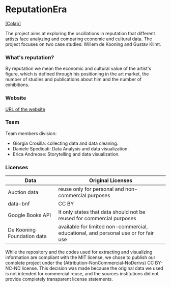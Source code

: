 # ReputationEra

[[Colab]](https://colab.research.google.com/drive/1-MPCgLDJX2v33E1s7qVi-tJ0PnBNG7PA?usp=sharing)

The project aims at exploring the oscillations in reputation that different artists face analyzing and comparing economic and cultural data. The project focuses on two case studies: Willem de Kooning and Gustav Klimt.

### What's reputation?
By reputation we mean the economic and cultural value of the artist's figure, which is defined through his positioning in the art market, the number of studies and publications about him and the number of exhibitions. 

 ### Website
<a href="https://giorgiacrosilla.github.io/reputationera/"> URL of the website </a>

### Team

Team members division: 
- Giorgia Crosilla: collecting data and data cleaning.
- Daniele Spedicati: Data Analysis and data visualization.
- Erica Andreose: Storytelling and data visualization.

### Licenses 
| Data      | Original Licenses |
| ----------- | ----------- |
| Auction data     | reuse only for personal and non-commercial purposes |
| data-bnf   | CC BY         |
| Google Books API  | It only states that data should not be reused for commercial purposes     |
| De Kooning Foundation data   | available for limited non-commercial, educational, and personal use or for fair use         |


While the repository and the codes used for extracting and visualizing information are compliant with the MIT license, we chose to publish our complete project under the (Attribution-NonCommercial-NoDerivs) CC BY-NC-ND license. This decision was made because the original data we used is not intended for commercial reuse, and the sources institutions did not provide completely transparent license statements. 

